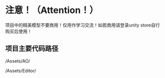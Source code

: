 # 注意！（Attention！）
项目中的精美模型不要商用！仅用作学习交流！如若商用请登录unity store自行购买后使用！

## 项目主要代码路径
/Assets/AO/

/Assets/Editor/

